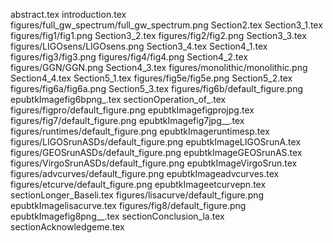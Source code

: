 abstract.tex
introduction.tex
figures/full_gw_spectrum/full_gw_spectrum.png
Section2.tex
Section3_1.tex
figures/fig1/fig1.png
Section3_2.tex
figures/fig2/fig2.png
Section3_3.tex
figures/LIGOsens/LIGOsens.png
Section3_4.tex
Section4_1.tex
figures/fig3/fig3.png
figures/fig4/fig4.png
Section4_2.tex
figures/GGN/GGN.png
Section4_3.tex
figures/monolithic/monolithic.png
Section4_4.tex
Section5_1.tex
figures/fig5e/fig5e.png
Section5_2.tex
figures/fig6a/fig6a.png
Section5_3.tex
figures/fig6b/default_figure.png
epubtkImagefig6bpng_.tex
sectionOperation_of_.tex
figures/figpro/default_figure.png
epubtkImagefigprojpg.tex
figures/fig7/default_figure.png
epubtkImagefig7jpg__.tex
figures/runtimes/default_figure.png
epubtkImageruntimesp.tex
figures/LIGOSrunASDs/default_figure.png
epubtkImageLIGOSrunA.tex
figures/GEOSrunASDs/default_figure.png
epubtkImageGEOSrunAS.tex
figures/VirgoSrunASDs/default_figure.png
epubtkImageVirgoSrun.tex
figures/advcurves/default_figure.png
epubtkImageadvcurves.tex
figures/etcurve/default_figure.png
epubtkImageetcurvepn.tex
sectionLonger_Baseli.tex
figures/lisacurve/default_figure.png
epubtkImagelisacurve.tex
figures/fig8/default_figure.png
epubtkImagefig8png__.tex
sectionConclusion_la.tex
sectionAcknowledgeme.tex
